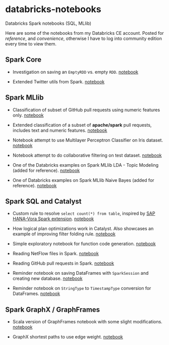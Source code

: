 # databricks-notebooks
Databricks Spark notebooks (SQL, MLlib)

Here are some of the notebooks from my Databricks CE account. Posted for _reference_, and _convenience_,
otherwise I have to log into community edition every time to view them.

## Spark Core
- Investigation on saving an `EmptyRDD` vs. empty `RDD`.
[notebook](https://databricks-prod-cloudfront.cloud.databricks.com/public/4027ec902e239c93eaaa8714f173bcfc/3741049972324885/2570565789387396/4413065072037724/latest.html)

- Extended Twitter utils from Spark.
[notebook](https://databricks-prod-cloudfront.cloud.databricks.com/public/4027ec902e239c93eaaa8714f173bcfc/3741049972324885/3219325578842745/4413065072037724/latest.html)

## Spark MLlib
- Classification of subset of GitHub pull requests using numeric features only.
[notebook](https://databricks-prod-cloudfront.cloud.databricks.com/public/4027ec902e239c93eaaa8714f173bcfc/3741049972324885/3005916244706183/4413065072037724/latest.html)

- Extended classification of a subset of **apache/spark** pull requests, includes text and numeric features.
[notebook](https://databricks-prod-cloudfront.cloud.databricks.com/public/4027ec902e239c93eaaa8714f173bcfc/3741049972324885/2852671231283180/4413065072037724/latest.html)

- Notebook attempt to use Multilayer Perceptron Classifier on Iris dataset.
[notebook](https://databricks-prod-cloudfront.cloud.databricks.com/public/4027ec902e239c93eaaa8714f173bcfc/3741049972324885/1019862370390522/4413065072037724/latest.html)

- Notebook attempt to do collaborative filtering on test dataset.
[notebook](https://databricks-prod-cloudfront.cloud.databricks.com/public/4027ec902e239c93eaaa8714f173bcfc/3741049972324885/1723574684687027/4413065072037724/latest.html)

- One of the Databricks examples on Spark MLlib LDA - Topic Modeling (added for reference).
[notebook](https://databricks-prod-cloudfront.cloud.databricks.com/public/4027ec902e239c93eaaa8714f173bcfc/3741049972324885/3783546674231782/4413065072037724/latest.html)

- One of Databricks examples on Spark MLlib Naive Bayes (added for reference).
[notebook](https://databricks-prod-cloudfront.cloud.databricks.com/public/4027ec902e239c93eaaa8714f173bcfc/3741049972324885/3783546674231736/4413065072037724/latest.html)

## Spark SQL and Catalyst
- Custom rule to resolve `select count(*) from table`,
inspired by [SAP HANA-Vora Spark extension](https://github.com/SAP/HANAVora-Extensions).
[notebook](https://databricks-prod-cloudfront.cloud.databricks.com/public/4027ec902e239c93eaaa8714f173bcfc/3741049972324885/505581245614988/4413065072037724/latest.html)

- How logical plan optimizations work in Catalyst. Also showcases an example of improving filter
folding rule.
[notebook](https://databricks-prod-cloudfront.cloud.databricks.com/public/4027ec902e239c93eaaa8714f173bcfc/3741049972324885/4201913720573284/4413065072037724/latest.html)

- Simple exploratory notebook for function code generation.
[notebook](https://databricks-prod-cloudfront.cloud.databricks.com/public/4027ec902e239c93eaaa8714f173bcfc/3741049972324885/477777207529411/4413065072037724/latest.html)

- Reading NetFlow files in Spark.
[notebook](https://databricks-prod-cloudfront.cloud.databricks.com/public/4027ec902e239c93eaaa8714f173bcfc/3741049972324885/1307960336794218/4413065072037724/latest.html)

- Reading GitHub pull requests in Spark.
[notebook](https://databricks-prod-cloudfront.cloud.databricks.com/public/4027ec902e239c93eaaa8714f173bcfc/3741049972324885/2852671231283150/4413065072037724/latest.html)

- Reminder notebook on saving DataFrames with `SparkSession` and creating new database.
[notebook](https://databricks-prod-cloudfront.cloud.databricks.com/public/4027ec902e239c93eaaa8714f173bcfc/3741049972324885/746590022235754/4413065072037724/latest.html)

- Reminder notebook on `StringType` to `TimestampType` conversion for DataFrames.
[notebook](https://databricks-prod-cloudfront.cloud.databricks.com/public/4027ec902e239c93eaaa8714f173bcfc/3741049972324885/3696710289009770/4413065072037724/latest.html)

## Spark GraphX / GraphFrames
- Scala version of GraphFrames notebook with some slight modifications.
[notebook](https://databricks-prod-cloudfront.cloud.databricks.com/public/4027ec902e239c93eaaa8714f173bcfc/3741049972324885/3065536941249190/4413065072037724/latest.html)

- GraphX shortest paths to use edge weight.
[notebook](https://databricks-prod-cloudfront.cloud.databricks.com/public/4027ec902e239c93eaaa8714f173bcfc/3741049972324885/1494815129692969/4413065072037724/latest.html)
